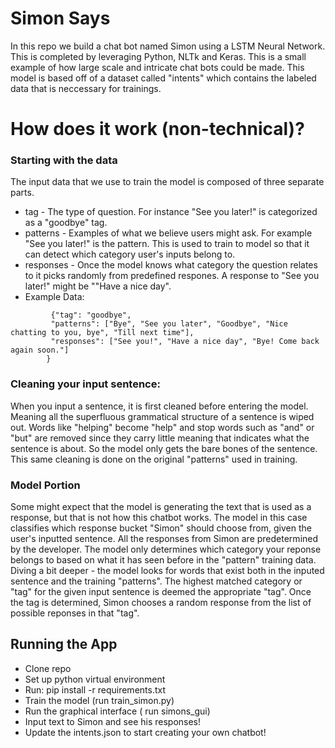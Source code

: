 # Simon Says
In this repo we build a chat bot named Simon using a LSTM Neural Network. This is completed by leveraging Python, NLTk and Keras. This is a small example of how large scale and intricate chat bots could be made. This model is based off of a dataset called "intents" which contains the labeled data that is neccessary for trainings.

# How does it work (non-technical)?

### Starting with the data
The input data that we use to train the model is composed of three separate parts.
- tag - The type of question. For instance "See you later!" is categorized as a "goodbye" tag. 
- patterns - Examples of what we believe users might ask. For example "See you later!" is the pattern. This is used to train to model so that it can detect which category user's inputs belong to. 
- responses - Once the model knows what category the question relates to it picks randomly from predefined respones. A response to "See you later!" might be ""Have a nice day".
-  Example Data:
```
         {"tag": "goodbye",
         "patterns": ["Bye", "See you later", "Goodbye", "Nice chatting to you, bye", "Till next time"],
         "responses": ["See you!", "Have a nice day", "Bye! Come back again soon."]
        }
```
### Cleaning your input sentence:
When you input a sentence, it is first cleaned before entering the model. Meaning all the superfluous grammatical structure of a sentence is wiped out. Words like "helping" become "help" and stop words  such as "and" or "but" are removed since they carry little meaning that indicates what the sentence is about. So the model only gets the bare bones of the sentence. This same cleaning is done on the original "patterns" used in training.

### Model Portion
Some might expect that the model is generating the text that is used as a response, but that is not how this chatbot works. The model in this case classifies which response bucket "Simon" should choose from, given the user's inputted sentence. All the responses from Simon are predetermined by the developer. The model only determines which category your reponse belongs to based on what it has seen before in the "pattern" training data. Diving a bit deeper - the model looks for words that exist both in the inputed sentence and the training "patterns". The highest matched category or "tag" for the given input sentence is deemed the appropriate "tag". Once the tag is determined, Simon chooses a random response from the list of possible reponses in that "tag".



## Running the App
- Clone repo
- Set up python virtual environment
- Run: pip install -r requirements.txt
- Train the model (run train_simon.py) 
- Run the graphical interface ( run simons_gui)
- Input text to Simon and see his responses!
- Update the intents.json to start creating your own chatbot!
